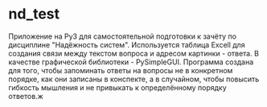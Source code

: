 # nd_test
Приложение на Py3 для самостоятельной подготовки к зачёту по дисциплине "Надёжность систем".
Используется таблица Excell для создания связи между текстом вопроса и адресом картинки - ответа.
В качестве графической библиотеки - PySimpleGUI.
Программа создана для того, чтобы запоминать ответы на вопросы не в конкретном порядке, как они записаны в конспекте, а в случайном, чтобы повысить гибкость мышления и
не привыкать к определённому порядку ответов.ж
